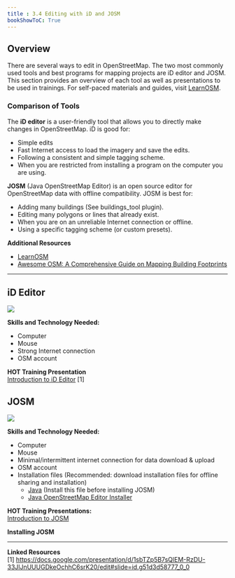 ```yaml
---
title : 3.4 Editing with iD and JOSM
bookShowToC: True
---
```


## Overview
There are several ways to edit in OpenStreetMap. The two most commonly used tools and best programs for mapping projects are iD editor and JOSM. This section provides an overview of each tool as well as presentations to be used in trainings. For self-paced materials and guides, visit [LearnOSM](https://learnosm.org/en/).

### Comparison of Tools

The **iD editor** is a user-friendly tool that allows you to directly make changes in OpenStreetMap.
iD is good for:

* Simple edits
* Fast Internet access to load the imagery and save the edits.
* Following a consistent and simple tagging scheme.
* When you are restricted from installing a program on the computer you are using.

**JOSM** (Java OpenStreetMap Editor) is an open source editor for OpenStreetMap data with offline compatibility. JOSM is best for:

* Adding many buildings (See buildings_tool plugin).
* Editing many polygons or lines that already exist.
* When you are on an unreliable Internet connection or offline.
* Using a specific tagging scheme (or custom presets).

**Additional Resources**
* [LearnOSM](https://learnosm.org/en/)
* [Awesome OSM: A Comprehensive Guide on Mapping Building Footprints](https://www.crs.org/our-work-overseas/research-publications/awesome-osm-comprehensive-guide-mapping-building-footprints) 


***

## iD Editor

![](/images/digitization-and-editing/mappingIDeditor.gif)

**Skills and Technology Needed:**

* Computer
* Mouse
* Strong Internet connection
* OSM account

**HOT Training Presentation** <br>
[Introduction to iD Editor](https://docs.google.com/presentation/d/1sbTZp5B7sQlEM-RzDU-33JlJnUUUGDkeOchhC6srK20/edit#slide=id.g51d3d58777_0_0) [1] 

## JOSM

![](/images/digitization-and-editing/introJOSM1.gif)

**Skills and Technology Needed:**

* Computer
* Mouse
* Minimal/intermittent internet connection for data download & upload
* OSM account
* Installation files (Recommended: download installation files for offline sharing and installation)
   * [Java](https://java.com/en/download/) (Install this file before installing JOSM)
   * [Java OpenStreetMap Editor Installer](https://josm.openstreetmap.de/)

**HOT Training Presentations:** <br>
[Introduction to JOSM](https://docs.google.com/presentation/d/1nLs1JA-nlmqWA2vIr9ZsoDcg8wjsoc5nv1QMK9GT8KI/edit?usp=sharing)

**Installing JOSM**

***

**Linked Resources** <br>
[1] https://docs.google.com/presentation/d/1sbTZp5B7sQlEM-RzDU-33JlJnUUUGDkeOchhC6srK20/edit#slide=id.g51d3d58777_0_0

